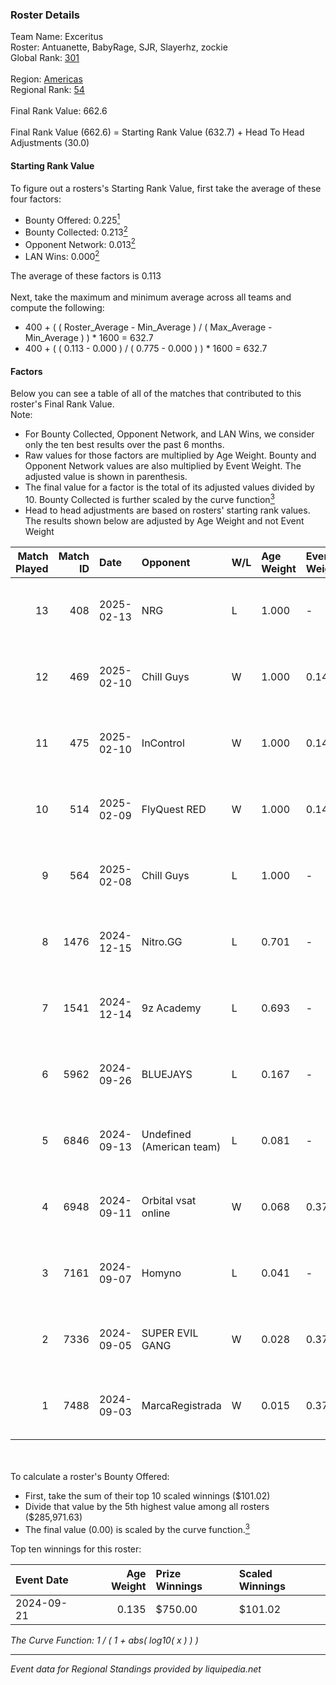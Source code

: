 ### Roster Details<br />
Team Name: Exceritus<br />
Roster: Antuanette, BabyRage, SJR, Slayerhz, zockie<br />
Global Rank: [301](../../standings_global_2025_02_28.md)<br />
<br />
Region: [Americas]( ../../standings_americas_2025_02_28.md)<br />
Regional Rank: [54]( ../../standings_americas_2025_02_28.md)<br />
<br />
Final Rank Value:  662.6<br />
<br />
Final Rank Value (662.6) = Starting Rank Value (632.7) + Head To Head Adjustments (30.0)<br />

#### Starting Rank Value<br />
To figure out a rosters's Starting Rank Value, first take the average of these four factors:<br />
- Bounty Offered: 0.225[<sup>1</sup>](#table2)
- Bounty Collected: 0.213[<sup>2</sup>](#table1)
- Opponent Network: 0.013[<sup>2</sup>](#table1)
- LAN Wins: 0.000[<sup>2</sup>](#table1)

The average of these factors is 0.113<br />
<br />
Next, take the maximum and minimum average across all teams and compute the following:<br />
- 400 + ( ( Roster_Average - Min_Average ) / ( Max_Average - Min_Average ) ) * 1600 = 632.7
- 400 + ( ( 0.113 - 0.000 ) / ( 0.775 - 0.000 ) ) * 1600 = 632.7


#### Factors<br />
Below you can see a table of all of the matches that contributed to this roster's Final Rank Value.<br />
Note:<br />

- For Bounty Collected, Opponent Network, and LAN Wins, we consider only the ten best results over the past 6 months.
- Raw values for those factors are multiplied by Age Weight. Bounty and Opponent Network values are also multiplied by Event Weight. The adjusted value is shown in parenthesis.
- The final value for a factor is the total of its adjusted values divided by 10. Bounty Collected is further scaled by the curve function[<sup>3</sup>](#curveFunction)
- Head to head adjustments are based on rosters' starting rank values. The results shown below are adjusted by Age Weight and not Event Weight
<span id="table1"></span><br />


| Match Played | Match ID | Date       | Opponent                  | W/L | Age Weight | Event Weight | Bounty Collected | Opponent Network | LAN Wins  | H2H Adj. | Roster                                      |
| -: | -: | :- | :- | :- | :- | :- | :- | :- | :- | -: | :- |
|           13 |      408 | 2025-02-13 | NRG                       | L   | 1.000      | -            | -                | -                | -         |    -2.93 | Antuanette, BabyRage, SJR, Slayerhz, zockie |
|           12 |      469 | 2025-02-10 | Chill Guys                | W   | 1.000      | 0.143        | 0.004 (0.001)    | 0.664 (0.095)    | 0 (0.000) |    24.25 | Antuanette, BabyRage, SJR, Slayerhz, zockie |
|           11 |      475 | 2025-02-10 | InControl                 | W   | 1.000      | 0.143        | 0.002 (0.000)    | 0.094 (0.013)    | 0 (0.000) |    16.25 | Antuanette, BabyRage, SJR, Slayerhz, zockie |
|           10 |      514 | 2025-02-09 | FlyQuest RED              | W   | 1.000      | 0.143        | 0.008 (0.001)    | 0.094 (0.013)    | 0 (0.000) |    17.29 | Antuanette, BabyRage, SJR, Slayerhz, zockie |
|            9 |      564 | 2025-02-08 | Chill Guys                | L   | 1.000      | -            | -                | -                | -         |    -5.54 | Antuanette, BabyRage, SJR, Slayerhz, zockie |
|            8 |     1476 | 2024-12-15 | Nitro.GG                  | L   | 0.701      | -            | -                | -                | -         |    -9.07 | Antuanette, BabyRage, SJR, Slayerhz, zockie |
|            7 |     1541 | 2024-12-14 | 9z Academy                | L   | 0.693      | -            | -                | -                | -         |    -8.93 | Antuanette, BabyRage, SJR, Slayerhz, zockie |
|            6 |     5962 | 2024-09-26 | BLUEJAYS                  | L   | 0.167      | -            | -                | -                | -         |    -0.84 | Antuanette, BabyRage, SJR, Slayerhz, zockie |
|            5 |     6846 | 2024-09-13 | Undefined (American team) | L   | 0.081      | -            | -                | -                | -         |    -1.28 | Antuanette, BabyRage, SJR, Slayerhz, zockie |
|            4 |     6948 | 2024-09-11 | Orbital vsat online       | W   | 0.068      | 0.372        | 0.000 (0.000)    | 0.005 (0.000)    | 0 (0.000) |     0.46 | Antuanette, BabyRage, SJR, Slayerhz, zockie |
|            3 |     7161 | 2024-09-07 | Homyno                    | L   | 0.041      | -            | -                | -                | -         |    -0.47 | Antuanette, BabyRage, SJR, Slayerhz, zockie |
|            2 |     7336 | 2024-09-05 | SUPER EVIL GANG           | W   | 0.028      | 0.372        | 0.011 (0.000)    | 0.432 (0.005)    | 0 (0.000) |     0.58 | Antuanette, BabyRage, SJR, Slayerhz, zockie |
|            1 |     7488 | 2024-09-03 | MarcaRegistrada           | W   | 0.015      | 0.372        | 0.000 (0.000)    | 0.085 (0.000)    | 0 (0.000) |     0.22 | Antuanette, BabyRage, SJR, Slayerhz, zockie |

<br />
<span id="table2"></span><br />
To calculate a roster's Bounty Offered:<br />

- First, take the sum of their top 10 scaled winnings ($101.02)
- Divide that value by the 5th highest value among all rosters ($285,971.63)
- The final value (0.00) is scaled by the curve function.[<sup>3</sup>](#curveFunction)

Top ten winnings for this roster:<br />

| Event Date | Age Weight | Prize Winnings | Scaled Winnings |
| :- | -: | :- | :- |
| 2024-09-21 |      0.135 | $750.00        | $101.02         |


<span id="curveFunction"></span>_The Curve Function: 1 / ( 1 + abs( log10( x ) ) )_<br />

---
_Event data for Regional Standings provided by liquipedia.net_<br />
